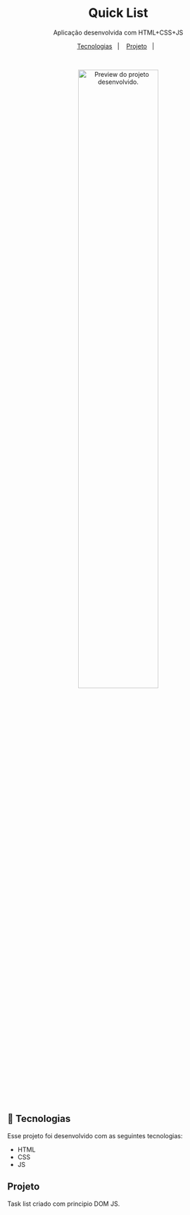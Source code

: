 <h1 align="center">Quick List</h1>

<p align="center">
Aplicação desenvolvida com HTML+CSS+JS
</p>

<p align="center">
  <a href="#-tecnologias">Tecnologias</a>&nbsp;&nbsp;&nbsp;|&nbsp;&nbsp;&nbsp;
  <a href="#-projeto">Projeto</a>&nbsp;&nbsp;&nbsp;|&nbsp;&nbsp;&nbsp;
</p>

<br>

<p align="center">
  <img alt="Preview do projeto desenvolvido." src="https://github.com/user-attachments/assets/69fdc0b6-f2dd-4ac4-8100-b8bd7bb269f1" width="60%">
</p>

## 🚀 Tecnologias

Esse projeto foi desenvolvido com as seguintes tecnologias:

- HTML
- CSS
- JS

## Projeto

Task list criado com principio DOM JS.
